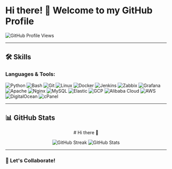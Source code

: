 # Hi there! 👋 Welcome to my GitHub Profile

![GitHub Profile Views](https://komarev.com/ghpvc/?username=eLsavation&color=brightgreen&style=flat-square)


---

## 🛠️ Skills

### Languages & Tools:

![Python](https://img.shields.io/badge/-Python-3776AB?logo=python&logoColor=white&style=for-the-badge)
![Bash](https://img.shields.io/badge/-Bash-4EAA25?logo=gnu-bash&logoColor=white&style=for-the-badge)
![Git](https://img.shields.io/badge/-Git-F05032?logo=git&logoColor=white&style=for-the-badge)
![Linux](https://img.shields.io/badge/-Linux-FCC624?logo=linux&logoColor=black&style=for-the-badge)
![Docker](https://img.shields.io/badge/-Docker-2496ED?logo=docker&logoColor=white&style=for-the-badge)
![Jenkins](https://img.shields.io/badge/-Jenkins-D24939?logo=jenkins&logoColor=white&style=for-the-badge)
![Zabbix](https://img.shields.io/badge/-Zabbix-EE0000?logo=zabbix&logoColor=white&style=for-the-badge)
![Grafana](https://img.shields.io/badge/-Grafana-F46800?logo=grafana&logoColor=white&style=for-the-badge)
![Apache](https://img.shields.io/badge/-Apache-D22128?logo=apache&logoColor=white&style=for-the-badge)
![Nginx](https://img.shields.io/badge/-Nginx-009639?logo=nginx&logoColor=white&style=for-the-badge)
![MySQL](https://img.shields.io/badge/-MySQL-4479A1?logo=mysql&logoColor=white&style=for-the-badge)
![Elastic](https://img.shields.io/badge/-Elastic-005571?logo=elasticsearch&logoColor=white&style=for-the-badge)
![GCP](https://img.shields.io/badge/-GCP-4285F4?logo=google-cloud&logoColor=white&style=for-the-badge)
![Alibaba Cloud](https://img.shields.io/badge/-Alibaba%20Cloud-FF6A00?logo=alibabacloud&logoColor=white&style=for-the-badge)
![AWS](https://img.shields.io/badge/-AWS-232F3E?logo=amazon-aws&logoColor=white&style=for-the-badge)
![DigitalOcean](https://img.shields.io/badge/-DigitalOcean-0080FF?logo=digitalocean&logoColor=white&style=for-the-badge)
![cPanel](https://img.shields.io/badge/-cPanel-FF6C2C?logo=cpanel&logoColor=white&style=for-the-badge)

---

## 📊 GitHub Stats

<div align="center">
# Hi there 👋

![GitHub Streak](https://streak-stats.demolab.com/?user=eLsavation&theme=dark&hide_border=true)
![GitHub Stats](https://github-readme-stats.vercel.app/api?username=eLsavation&show_icons=true&theme=dark)



<!-- Add more sections as needed -->

</div>


---

### 🚀 Let's Collaborate!

